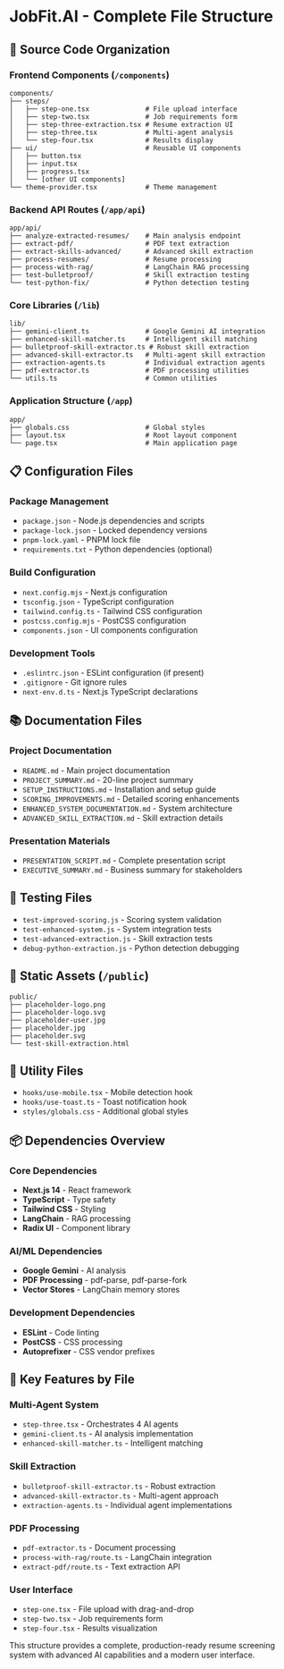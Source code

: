 # JobFit.AI - Complete File Structure

## 📁 Source Code Organization

### Frontend Components (`/components`)
```
components/
├── steps/
│   ├── step-one.tsx              # File upload interface
│   ├── step-two.tsx              # Job requirements form
│   ├── step-three-extraction.tsx # Resume extraction UI
│   ├── step-three.tsx            # Multi-agent analysis
│   └── step-four.tsx             # Results display
├── ui/                           # Reusable UI components
│   ├── button.tsx
│   ├── input.tsx
│   ├── progress.tsx
│   └── [other UI components]
└── theme-provider.tsx            # Theme management
```

### Backend API Routes (`/app/api`)
```
app/api/
├── analyze-extracted-resumes/    # Main analysis endpoint
├── extract-pdf/                  # PDF text extraction
├── extract-skills-advanced/      # Advanced skill extraction
├── process-resumes/              # Resume processing
├── process-with-rag/             # LangChain RAG processing
├── test-bulletproof/             # Skill extraction testing
└── test-python-fix/              # Python detection testing
```

### Core Libraries (`/lib`)
```
lib/
├── gemini-client.ts              # Google Gemini AI integration
├── enhanced-skill-matcher.ts     # Intelligent skill matching
├── bulletproof-skill-extractor.ts # Robust skill extraction
├── advanced-skill-extractor.ts   # Multi-agent skill extraction
├── extraction-agents.ts          # Individual extraction agents
├── pdf-extractor.ts              # PDF processing utilities
└── utils.ts                      # Common utilities
```

### Application Structure (`/app`)
```
app/
├── globals.css                   # Global styles
├── layout.tsx                    # Root layout component
└── page.tsx                      # Main application page
```

## 📋 Configuration Files

### Package Management
- `package.json` - Node.js dependencies and scripts
- `package-lock.json` - Locked dependency versions
- `pnpm-lock.yaml` - PNPM lock file
- `requirements.txt` - Python dependencies (optional)

### Build Configuration
- `next.config.mjs` - Next.js configuration
- `tsconfig.json` - TypeScript configuration
- `tailwind.config.ts` - Tailwind CSS configuration
- `postcss.config.mjs` - PostCSS configuration
- `components.json` - UI components configuration

### Development Tools
- `.eslintrc.json` - ESLint configuration (if present)
- `.gitignore` - Git ignore rules
- `next-env.d.ts` - Next.js TypeScript declarations

## 📚 Documentation Files

### Project Documentation
- `README.md` - Main project documentation
- `PROJECT_SUMMARY.md` - 20-line project summary
- `SETUP_INSTRUCTIONS.md` - Installation and setup guide
- `SCORING_IMPROVEMENTS.md` - Detailed scoring enhancements
- `ENHANCED_SYSTEM_DOCUMENTATION.md` - System architecture
- `ADVANCED_SKILL_EXTRACTION.md` - Skill extraction details

### Presentation Materials
- `PRESENTATION_SCRIPT.md` - Complete presentation script
- `EXECUTIVE_SUMMARY.md` - Business summary for stakeholders

## 🧪 Testing Files
- `test-improved-scoring.js` - Scoring system validation
- `test-enhanced-system.js` - System integration tests
- `test-advanced-extraction.js` - Skill extraction tests
- `debug-python-extraction.js` - Python detection debugging

## 🎨 Static Assets (`/public`)
```
public/
├── placeholder-logo.png
├── placeholder-logo.svg
├── placeholder-user.jpg
├── placeholder.jpg
├── placeholder.svg
└── test-skill-extraction.html
```

## 🔧 Utility Files
- `hooks/use-mobile.tsx` - Mobile detection hook
- `hooks/use-toast.ts` - Toast notification hook
- `styles/globals.css` - Additional global styles

## 📦 Dependencies Overview

### Core Dependencies
- **Next.js 14** - React framework
- **TypeScript** - Type safety
- **Tailwind CSS** - Styling
- **LangChain** - RAG processing
- **Radix UI** - Component library

### AI/ML Dependencies
- **Google Gemini** - AI analysis
- **PDF Processing** - pdf-parse, pdf-parse-fork
- **Vector Stores** - LangChain memory stores

### Development Dependencies
- **ESLint** - Code linting
- **PostCSS** - CSS processing
- **Autoprefixer** - CSS vendor prefixes

## 🚀 Key Features by File

### Multi-Agent System
- `step-three.tsx` - Orchestrates 4 AI agents
- `gemini-client.ts` - AI analysis implementation
- `enhanced-skill-matcher.ts` - Intelligent matching

### Skill Extraction
- `bulletproof-skill-extractor.ts` - Robust extraction
- `advanced-skill-extractor.ts` - Multi-agent approach
- `extraction-agents.ts` - Individual agent implementations

### PDF Processing
- `pdf-extractor.ts` - Document processing
- `process-with-rag/route.ts` - LangChain integration
- `extract-pdf/route.ts` - Text extraction API

### User Interface
- `step-one.tsx` - File upload with drag-and-drop
- `step-two.tsx` - Job requirements form
- `step-four.tsx` - Results visualization

This structure provides a complete, production-ready resume screening system with advanced AI capabilities and a modern user interface.
